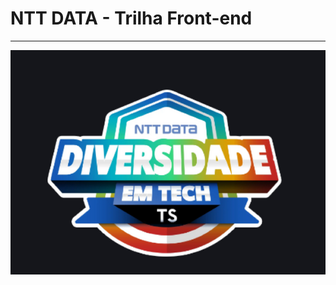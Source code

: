 # NTT DATA - Trilha Front-end

<hr>

![preview](./image/readme01.png)

<!-- <div align='center'>
<img src="./image/img-readme.png" width="auto">
</div> -->
